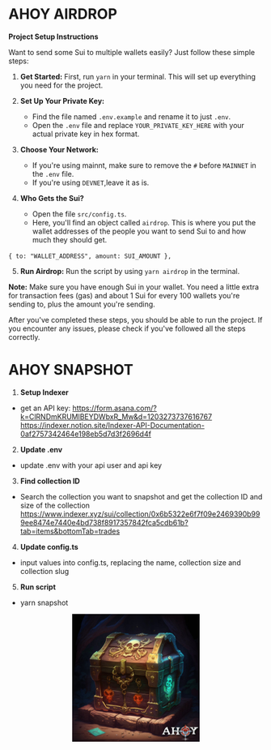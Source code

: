 # AHOY AIRDROP

**Project Setup Instructions**

Want to send some Sui to multiple wallets easily? Just follow these simple steps:

1. **Get Started:** First, run `yarn` in your terminal. This will set up everything you need for the project.

2. **Set Up Your Private Key:**

   - Find the file named `.env.example` and rename it to just `.env`.
   - Open the `.env` file and replace `YOUR_PRIVATE_KEY_HERE` with your actual private key in hex format.

3. **Choose Your Network:**

   - If you're using mainnt, make sure to remove the `#` before `MAINNET` in the `.env` file.
   - If you're using `DEVNET`,leave it as is.

4. **Who Gets the Sui?**
   - Open the file `src/config.ts`.
   - Here, you'll find an object called `airdrop`. This is where you put the wallet addresses of the people you want to send Sui to and how much they should get.

`{
    to: "WALLET_ADDRESS",
    amount: SUI_AMOUNT
  },
 `

5. **Run Airdrop:** Run the script by using `yarn airdrop` in the terminal.

**Note:** Make sure you have enough Sui in your wallet. You need a little extra for transaction fees (gas) and about 1 Sui for every 100 wallets you're sending to, plus the amount you're sending.

After you've completed these steps, you should be able to run the project. If you encounter any issues, please check if you've followed all the steps correctly.

# AHOY SNAPSHOT

1. **Setup Indexer**
- get an API key: https://form.asana.com/?k=ClRNDmKRUMlBEYDWbxR_Mw&d=1203273737616767
https://indexer.notion.site/Indexer-API-Documentation-0af2757342464e198eb5d7d3f2696d4f 


2. **Update .env**
- update .env with your api user and api key

3. **Find collection ID**
- Search the collection you want to snapshot and get the collection ID and size of the collection
https://www.indexer.xyz/sui/collection/0x6b5322e6f7f09e2469390b999ee8474e7440e4bd738f8917357842fca5cdb61b?tab=items&bottomTab=trades

4. **Update config.ts**
- input values into config.ts, replacing the name, collection size and collection slug

5. **Run script**
- yarn snapshot

<div style="text-align: center;">
    <img src="/src/assets/chest.jpeg" width="50%" height="auto">
</div>

